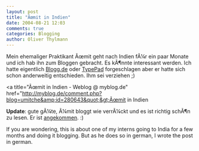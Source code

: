 ```yaml
---
layout: post
title: "Ãœmit in Indien"
date: 2004-08-21 12:03
comments: true
categories: Blogging
author: Oliver Thylmann
---
```



Mein ehemaliger Praktikant Ãœmit geht nach Indien fÃ¼r ein paar Monate und ich hab ihn zum Bloggen gebracht. Es kÃ¶nnte interessant werden. Ich hatte eigentlich [Blogg.de](http://www.blogg.de/) oder [TypePad](http://www.typepad.de/) forgeschlagen aber er hatte sich schon anderweitig entschieden. Ihm sei verziehen ;) 

&lt;a title=&quot;Ãœmit in Indien - Weblog @ myblog.de&quot; href=&quot;http://myblog.de/comment.php?blog=umitche&amp;id=280643&quot;&gt;Ãœmit in Indien

**Update**: gute gÃ¼te, Ã¼mit bloggt wie verrÃ¼ckt und es ist richtig schÃ¶n zu lesen. Er ist [angekommen](http://myblog.de/comment.php?blog=umitche&amp;id=284053). :) 

If you are wondering, this is about one of my interns going to India for a few months and doing it blogging. But as he does so in german, I wrote the post in german.


